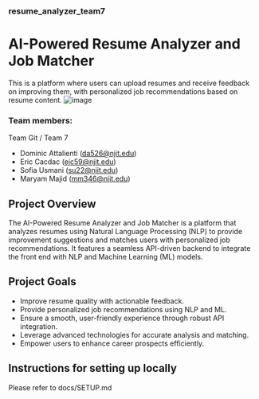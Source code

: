 ### resume_analyzer_team7

# AI-Powered Resume Analyzer and Job Matcher

This is a platform where users can upload resumes and receive feedback on improving them, with personalized job recommendations based on resume content.
![image](https://github.com/user-attachments/assets/b6ac9b00-5ef8-4703-b2ed-3964e2fc469f)


### Team members:
Team Git / Team 7
- Dominic Attalienti (da526@njit.edu)
- Eric Cacdac (ejc59@njit.edu)
- Sofia Usmani (su22@njit.edu)
- Maryam Majid (mm346@njit.edu)

## Project Overview
The AI-Powered Resume Analyzer and Job Matcher is a platform that analyzes resumes using Natural Language Processing (NLP) to provide improvement suggestions and matches users with personalized job recommendations. It features a seamless API-driven backend to integrate the front end with NLP and Machine Learning (ML) models.

## Project Goals
- Improve resume quality with actionable feedback.
- Provide personalized job recommendations using NLP and ML.
- Ensure a smooth, user-friendly experience through robust API integration.
- Leverage advanced technologies for accurate analysis and matching.
- Empower users to enhance career prospects efficiently.

## Instructions for setting up locally
Please refer to docs/SETUP.md



